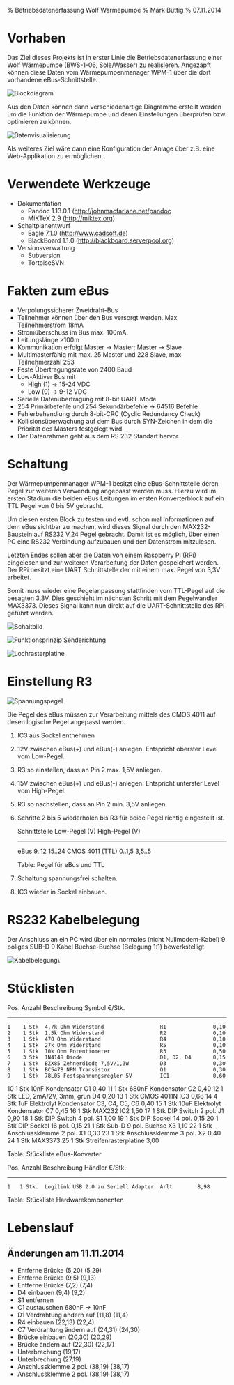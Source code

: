 % Betriebsdatenerfassung Wolf Wärmepumpe
% Mark Buttig
% 07.11.2014

Vorhaben
========

Das Ziel dieses Projekts ist in erster Linie die Betriebsdatenerfassung einer
Wolf Wärmepumpe (BWS-1-06, Sole/Wasser) zu realisieren. Angezapft können diese
Daten vom Wärmepumpenmanager WPM-1 über die dort vorhandene eBus-Schnittstelle.

![Blockdiagram](bilder/Blockdiagram.png)

Aus den Daten können dann verschiedenartige Diagramme erstellt werden um die
Funktion der Wärmepumpe und deren Einstellungen überprüfen bzw. optimieren zu
können.

![Datenvisualisierung](bilder/Datenvisualisierung.png)

Als weiteres Ziel wäre dann eine Konfiguration der Anlage über z.B. eine
Web-Applikation zu ermöglichen.


Verwendete Werkzeuge
====================

* Dokumentation
    * Pandoc 1.13.0.1 (http://johnmacfarlane.net/pandoc
    * MiKTeX 2.9 (http://miktex.org)
* Schaltplanentwurf
    * Eagle 7.1.0 (http://www.cadsoft.de)
    * BlackBoard 1.1.0 (http://blackboard.serverpool.org)
* Versionsverwaltung
    * Subversion
    * TortoiseSVN


Fakten zum eBus
===============

* Verpolungssicherer Zweidraht-Bus
* Teilnehmer können über den Bus versorgt werden. Max Teilnehmerstrom 18mA
* Stromüberschuss im Bus max. 100mA.
* Leitungslänge >100m
* Kommunikation erfolgt Master -> Master; Master -> Slave
* Multimasterfähig mit max. 25 Master und 228 Slave, max Teilnehmerzahl 253
* Feste Übertragungsrate von 2400 Baud
* Low-Aktiver Bus mit
    * High (1) -> 15-24 VDC
    * Low (0) -> 9-12 VDC
* Serielle Datenübertragung mit 8-bit UART-Mode
* 254 Primärbefehle und 254 Sekundärbefehle -> 64516 Befehle
* Fehlerbehandlung durch 8-bit-CRC (Cyclic Redundancy Check)
* Kollisionsüberwachung auf dem Bus durch SYN-Zeichen in dem die Priorität des
  Masters festgelegt wird.
* Der Datenrahmen geht aus dem RS 232 Standart hervor.

Schaltung
=========

Der Wärmepumpenmanager WPM-1 besitzt eine eBus-Schnittstelle deren Pegel zur
weiteren Verwendung angepasst werden muss. Hierzu wird im ersten Stadium die
beiden eBus Leitungen im ersten Konverterblock auf ein TTL Pegel von 0 bis 5V
gebracht.

Um diesen ersten Block zu testen und evtl. schon mal Informationen auf dem eBus
sichtbar zu machen, wird dieses Signal durch den MAX232-Baustein auf RS232 V.24
Pegel gebracht. Damit ist es möglich, über einen PC eine RS232 Verbindung
aufzubauen und den Datenstrom mitzulesen.

Letzten Endes sollen aber die Daten von einem Raspberry Pi (RPi) eingelesen und
zur weiteren Verarbeitung der Daten gespeichert werden. Der RPi besitzt eine
UART Schnittstelle der mit einem max. Pegel von 3,3V arbeitet.

Somit muss wieder eine Pegelanpassung stattfinden vom TTL-Pegel auf die besagten
3,3V. Dies geschieht im nächsten Schritt mit dem Pegelwandler MAX3373. Dieses
Signal kann nun direkt auf die UART-Schnittstelle des RPi geführt werden.

![Schaltbild](bilder/Schaltplan.png)

![Funktionsprinzip Senderichtung](bilder/Senderichtung.png)

![Lochrasterplatine](bilder/Board.png)

Einstellung R3
==============

![Spannungspegel](bilder/Spannungspegel.png)

Die Pegel des eBus müssen zur Verarbeitung mittels des CMOS 4011 auf desen
logische Pegel angepasst werden.

1.  IC3 aus Sockel entnehmen
2.  12V zwischen eBus(+) und eBus(-) anlegen. Entspricht oberster Level vom
    Low-Pegel.
3.  R3 so einstellen, dass an Pin 2 max. 1,5V anliegen.
4.  15V zwischen eBus(+) und eBus(-) anlegen. Entspricht unterster Level vom
    High-Pegel.
5.  R3 so nachstellen, dass an Pin 2 min. 3,5V anliegen.
6.  Schritte 2 bis 5 wiederholen bis R3 für beide Pegel richtig eingestellt ist.

    Schnittstelle    Low-Pegel (V)  High-Pegel (V)
    ---------------  -------------  --------------
    eBus             9..12          15..24
    CMOS 4011 (TTL)  0..1,5         3,5..5

    Table: Pegel für eBus und TTL

7.  Schaltung spannungsfrei schalten.
8.  IC3 wieder in Sockel einbauen.


RS232 Kabelbelegung
===================

Der Anschluss an ein PC wird über ein normales (nicht Nullmodem-Kabel) 9 poliges
SUB-D 9 Kabel Buchse-Buchse (Belegung 1:1) bewerkstelligt.

![Kabelbelegung](bilder/rs232kabel.gif)\


Stücklisten
===========

 Pos.   Anzahl  Beschreibung                         Symbol           €/Stk.
-----  -------  -----------------------------------  --------------  -------
    1    1 Stk  4,7k Ohm Widerstand                  R1               0,10
    2    1 Stk  1,5k Ohm Widerstand                  R2               0,10
    3    1 Stk  470 Ohm Widerstand                   R4               0,10
    4    1 Stk  27k Ohm Widerstand                   R5               0,10
    5    1 Stk  10k Ohm Potentiometer                R3               0,50
    6    3 Stk  1N4148 Diode                         D1, D2, D4       0,15
    7    1 Stk  BZX85 Zehnerdiode 7,5V/1,3W          D3               0,30
    8    1 Stk  BC547B NPN Transistor                Q1               0,30
    9    1 Stk  78L05 Festspannungsregler 5V         IC1              0,60
   10    1 Stk  10nF Kondensator                     C1               0,40
   11    1 Stk  680nF Kondensator                    C2               0,40
   12    1 Stk  LED, 2mA/2V, 3mm, grün               D4               0,20
   13    1 Stk  CMOS 4011N                           IC3              0,68
   14    4 Stk  1uF Elektrolyt Kondensator           C3, C4, C5, C6   0,40
   15    1 Stk  10uF Elektrolyt Kondensator          C7               0,45
   16    1 Stk  MAX232                               IC2              1,50
   17    1 Stk  DIP Switch 2 pol.                    J1               0,90
   18    1 Stk  DIP Switch 4 pol.                    S1               1,00
   19    1 Stk  DIP Sockel 14 pol.                                    0,15
   20    1 Stk  DIP Sockel 16 pol.                                    0,15
   21    1 Stk  Sub-D 9 pol. Buchse                  X3               1,10
   22    1 Stk  Anschlussklemme 2 pol.               X1               0,30
   23    1 Stk  Anschlussklemme 3 pol.               X2               0,40
   24    1 Stk  MAX3373
   25    1 Stk  Streifenrasterplatine                                 3,00

Table: Stückliste eBus-Konverter

 Pos.   Anzahl  Beschreibung                         Händler   €/Stk.
-----  -------  -----------------------------------  -------  -------
    1   1 Stk.  Logilink USB 2.0 zu Seriell Adapter  Arlt        8,98

Table: Stückliste Hardwarekomponenten


Lebenslauf
==========

Änderungen am 11.11.2014
------------------------

* Entferne Brücke (5,20) (5,29)
* Entferne Brücke (9,5) (9,13)
* Entferne Brücke (7,2) (7,4)
* D4 einbauen (9,4) (9,2)
* S1 entfernen
* C1 austauschen 680nF -> 10nF
* D1 Verdrahtung ändern auf (11,8) (11,4)
* R4 einbauen (22,13) (22,4)
* C7 Verdrahtung ändern auf (24,31) (24,30)
* Brücke einbauen (20,30) (20,29)
* Brücke ändern auf (22,30) (22,17)
* Unterbrechung (19,17)
* Unterbrechung (27,19)
* Anschlussklemme 2 pol. (38,19) (38,17)
* Anschlussklemme 2 pol. (38,19) (38,17)
